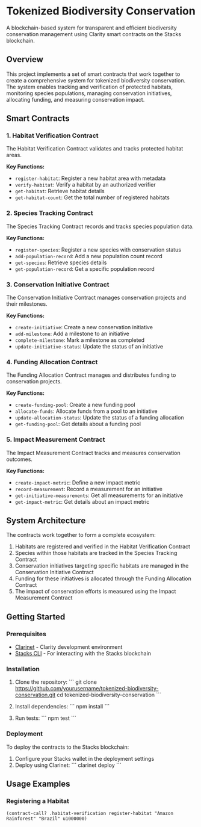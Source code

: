 # Tokenized Biodiversity Conservation

A blockchain-based system for transparent and efficient biodiversity conservation management using Clarity smart contracts on the Stacks blockchain.

## Overview

This project implements a set of smart contracts that work together to create a comprehensive system for tokenized biodiversity conservation. The system enables tracking and verification of protected habitats, monitoring species populations, managing conservation initiatives, allocating funding, and measuring conservation impact.

## Smart Contracts

### 1. Habitat Verification Contract

The Habitat Verification Contract validates and tracks protected habitat areas.

**Key Functions:**
- `register-habitat`: Register a new habitat area with metadata
- `verify-habitat`: Verify a habitat by an authorized verifier
- `get-habitat`: Retrieve habitat details
- `get-habitat-count`: Get the total number of registered habitats

### 2. Species Tracking Contract

The Species Tracking Contract records and tracks species population data.

**Key Functions:**
- `register-species`: Register a new species with conservation status
- `add-population-record`: Add a new population count record
- `get-species`: Retrieve species details
- `get-population-record`: Get a specific population record

### 3. Conservation Initiative Contract

The Conservation Initiative Contract manages conservation projects and their milestones.

**Key Functions:**
- `create-initiative`: Create a new conservation initiative
- `add-milestone`: Add a milestone to an initiative
- `complete-milestone`: Mark a milestone as completed
- `update-initiative-status`: Update the status of an initiative

### 4. Funding Allocation Contract

The Funding Allocation Contract manages and distributes funding to conservation projects.

**Key Functions:**
- `create-funding-pool`: Create a new funding pool
- `allocate-funds`: Allocate funds from a pool to an initiative
- `update-allocation-status`: Update the status of a funding allocation
- `get-funding-pool`: Get details about a funding pool

### 5. Impact Measurement Contract

The Impact Measurement Contract tracks and measures conservation outcomes.

**Key Functions:**
- `create-impact-metric`: Define a new impact metric
- `record-measurement`: Record a measurement for an initiative
- `get-initiative-measurements`: Get all measurements for an initiative
- `get-impact-metric`: Get details about an impact metric

## System Architecture

The contracts work together to form a complete ecosystem:

1. Habitats are registered and verified in the Habitat Verification Contract
2. Species within those habitats are tracked in the Species Tracking Contract
3. Conservation initiatives targeting specific habitats are managed in the Conservation Initiative Contract
4. Funding for these initiatives is allocated through the Funding Allocation Contract
5. The impact of conservation efforts is measured using the Impact Measurement Contract

## Getting Started

### Prerequisites

- [Clarinet](https://github.com/hirosystems/clarinet) - Clarity development environment
- [Stacks CLI](https://github.com/blockstack/stacks.js) - For interacting with the Stacks blockchain

### Installation

1. Clone the repository:
   \`\`\`
   git clone https://github.com/yourusername/tokenized-biodiversity-conservation.git
   cd tokenized-biodiversity-conservation
   \`\`\`

2. Install dependencies:
   \`\`\`
   npm install
   \`\`\`

3. Run tests:
   \`\`\`
   npm test
   \`\`\`

### Deployment

To deploy the contracts to the Stacks blockchain:

1. Configure your Stacks wallet in the deployment settings
2. Deploy using Clarinet:
   \`\`\`
   clarinet deploy
   \`\`\`

## Usage Examples

### Registering a Habitat

```clarity
(contract-call? .habitat-verification register-habitat "Amazon Rainforest" "Brazil" u1000000)
